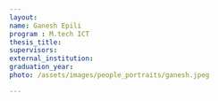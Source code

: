 ```yaml
---
layout:
name: Ganesh Epili
program : M.tech ICT
thesis_title: 
supervisors: 
external_institution: 
graduation_year: 
photo: /assets/images/people_portraits/ganesh.jpeg

---
```


